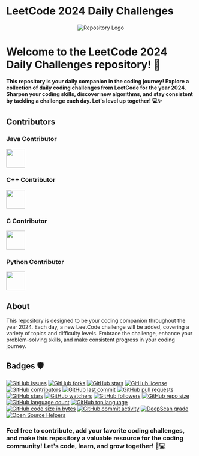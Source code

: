 # LeetCode 2024 Daily Challenges


<p align="center">
  <img src="https://leetcode.com/static/images/LeetCode_Sharing.png" alt="Repository Logo">
</p>

# Welcome to the LeetCode 2024 Daily Challenges repository! 🚀

**This repository is your daily companion in the coding journey! Explore a collection of daily coding challenges from LeetCode for the year 2024. Sharpen your coding skills, discover new algorithms, and stay consistent by tackling a challenge each day. Let's level up together! 💻✨**

## Contributors

### Java Contributor
[<img src="https://avatars.githubusercontent.com/u/122305929?s=400&u=91e7aecf724121f7cfce7557ebf77ac3fc985451&v=4" width="50px" height="50px">](https://github.com/dhruvabhat24)

### C++ Contributor
[<img src="https://avatars.githubusercontent.com/u/145255212?v=4" width="50px" height="50px">](https://github.com/Abiji-2020)

### C Contributor
[<img src="https://avatars.githubusercontent.com/u/122141906?s=400&u=8d14803d835c0fa212713be73cfdd9f58378961d&v=4" width="50px" height="50px">](https://github.com/pradyumna100903)
### Python Contributor
[<img src="https://avatars.githubusercontent.com/u/122141986?v=4" width="50px" height="50px">](https://github.com/GajananShenvi)
## About

This repository is designed to be your coding companion throughout the year 2024. Each day, a new LeetCode challenge will be added, covering a variety of topics and difficulty levels. Embrace the challenge, enhance your problem-solving skills, and make consistent progress in your coding journey.

## Badges 🛡️
[![GitHub issues](https://img.shields.io/github/issues/dhruvabhat24/Leetcode-2024)](https://github.com/dhruvabhat24/Leetcode-2024/issues)
[![GitHub forks](https://img.shields.io/github/forks/dhruvabhat24/Leetcode-2024)](https://github.com/dhruvabhat24/Leetcode-2024/network)
[![GitHub stars](https://img.shields.io/github/stars/dhruvabhat24/Leetcode-2024)](https://github.com/dhruvabhat24/Leetcode-2024/stargazers)
[![GitHub license](https://img.shields.io/github/license/dhruvabhat24/Leetcode-2024)](https://github.com/dhruvabhat24/Leetcode-2024/blob/main/LICENSE)
[![GitHub contributors](https://img.shields.io/github/contributors/dhruvabhat24/Leetcode-2024)](https://github.com/dhruvabhat24/Leetcode-2024/graphs/contributors)
[![GitHub last commit](https://img.shields.io/github/last-commit/dhruvabhat24/Leetcode-2024)](https://github.com/dhruvabhat24/Leetcode-2024/commits/main)
[![GitHub pull requests](https://img.shields.io/github/issues-pr/dhruvabhat24/Leetcode-2024)](https://github.com/dhruvabhat24/Leetcode-2024/pulls)
[![GitHub stars](https://img.shields.io/github/stars/dhruvabhat24/Leetcode-2024)](https://github.com/dhruvabhat24/Leetcode-2024/stargazers)
[![GitHub watchers](https://img.shields.io/github/watchers/dhruvabhat24/Leetcode-2024?style=social)](https://github.com/dhruvabhat24/Leetcode-2024/watchers)
[![GitHub followers](https://img.shields.io/github/followers/dhruvabhat24?style=social)](https://github.com/dhruvabhat24)
[![GitHub repo size](https://img.shields.io/github/repo-size/dhruvabhat24/Leetcode-2024)](https://github.com/dhruvabhat24/Leetcode-2024)
[![GitHub language count](https://img.shields.io/github/languages/count/dhruvabhat24/Leetcode-2024)](https://github.com/dhruvabhat24/Leetcode-2024)
[![GitHub top language](https://img.shields.io/github/languages/top/dhruvabhat24/Leetcode-2024)](https://github.com/dhruvabhat24/Leetcode-2024)
[![GitHub code size in bytes](https://img.shields.io/github/languages/code-size/dhruvabhat24/Leetcode-2024)](https://github.com/dhruvabhat24/Leetcode-2024)
[![GitHub commit activity](https://img.shields.io/github/commit-activity/w/dhruvabhat24/Leetcode-2024)](https://github.com/dhruvabhat24/Leetcode-2024)
[![DeepScan grade](https://deepscan.io/api/teams/23157/projects/26591/branches/848697/badge/grade.svg)](https://deepscan.io/dashboard#view=project&tid=23157&pid=26591&bid=848697)
[![Open Source Helpers](https://www.codetriage.com/dhruvabhat24/leetcode-2024/badges/users.svg)](https://www.codetriage.com/dhruvabhat24/leetcode-2024)
### Feel free to contribute, add your favorite coding challenges, and make this repository a valuable resource for the coding community! Let's code, learn, and grow together! 🌱💻

